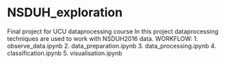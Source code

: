 # NSDUH_exploration
Final project for UCU dataprocessing course
In this project dataprocessing techniques are used to work with NSDUH2016 data.
WORKFLOW: 1. observe_data.ipynb
          2. data_preparation.ipynb
          3. data_processing.ipynb
          4. classification.ipynb
          5. visualisation.ipynb
